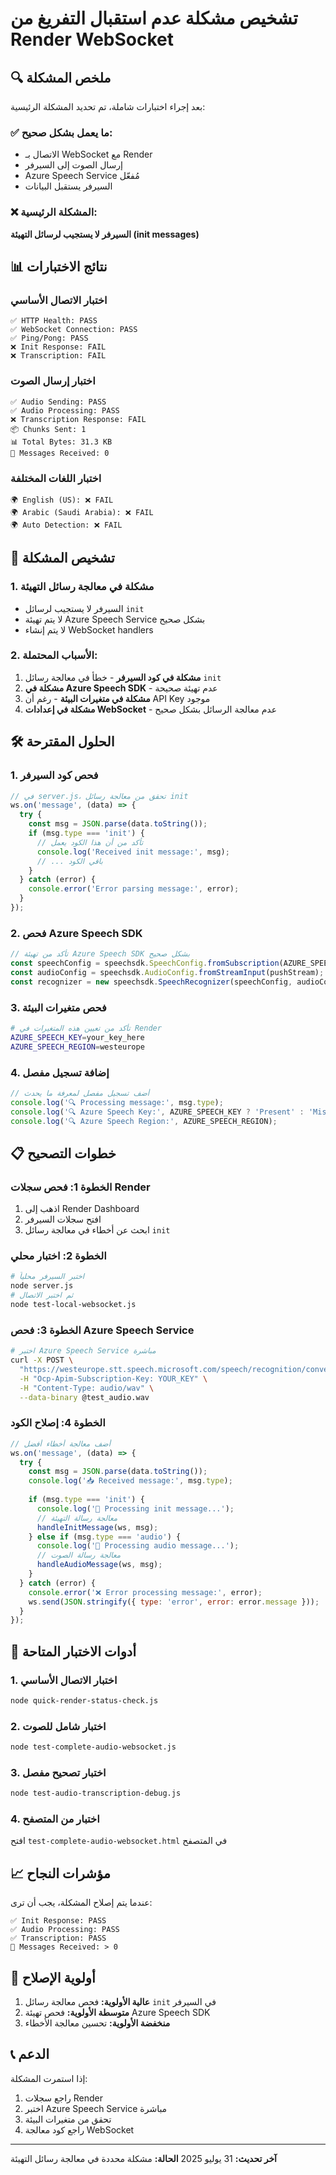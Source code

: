 # تشخيص مشكلة عدم استقبال التفريغ من Render WebSocket

## 🔍 **ملخص المشكلة**

بعد إجراء اختبارات شاملة، تم تحديد المشكلة الرئيسية:

### ✅ **ما يعمل بشكل صحيح:**
- الاتصال بـ WebSocket مع Render
- إرسال الصوت إلى السيرفر
- Azure Speech Service مُفعّل
- السيرفر يستقبل البيانات

### ❌ **المشكلة الرئيسية:**
**السيرفر لا يستجيب لرسائل التهيئة (init messages)**

## 📊 **نتائج الاختبارات**

### اختبار الاتصال الأساسي
```
✅ HTTP Health: PASS
✅ WebSocket Connection: PASS
✅ Ping/Pong: PASS
❌ Init Response: FAIL
❌ Transcription: FAIL
```

### اختبار إرسال الصوت
```
✅ Audio Sending: PASS
✅ Audio Processing: PASS
❌ Transcription Response: FAIL
📦 Chunks Sent: 1
📊 Total Bytes: 31.3 KB
📨 Messages Received: 0
```

### اختبار اللغات المختلفة
```
🌍 English (US): ❌ FAIL
🌍 Arabic (Saudi Arabia): ❌ FAIL
🌍 Auto Detection: ❌ FAIL
```

## 🔧 **تشخيص المشكلة**

### 1. **مشكلة في معالجة رسائل التهيئة**
- السيرفر لا يستجيب لرسائل `init`
- لا يتم تهيئة Azure Speech Service بشكل صحيح
- لا يتم إنشاء WebSocket handlers

### 2. **الأسباب المحتملة:**
1. **مشكلة في كود السيرفر** - خطأ في معالجة رسائل `init`
2. **مشكلة في Azure Speech SDK** - عدم تهيئة صحيحة
3. **مشكلة في متغيرات البيئة** - رغم أن API Key موجود
4. **مشكلة في إعدادات WebSocket** - عدم معالجة الرسائل بشكل صحيح

## 🛠️ **الحلول المقترحة**

### 1. **فحص كود السيرفر**
```javascript
// في server.js، تحقق من معالجة رسائل init
ws.on('message', (data) => {
  try {
    const msg = JSON.parse(data.toString());
    if (msg.type === 'init') {
      // تأكد من أن هذا الكود يعمل
      console.log('Received init message:', msg);
      // ... باقي الكود
    }
  } catch (error) {
    console.error('Error parsing message:', error);
  }
});
```

### 2. **فحص Azure Speech SDK**
```javascript
// تأكد من تهيئة Azure Speech SDK بشكل صحيح
const speechConfig = speechsdk.SpeechConfig.fromSubscription(AZURE_SPEECH_KEY, AZURE_SPEECH_REGION);
const audioConfig = speechsdk.AudioConfig.fromStreamInput(pushStream);
const recognizer = new speechsdk.SpeechRecognizer(speechConfig, audioConfig);
```

### 3. **فحص متغيرات البيئة**
```bash
# تأكد من تعيين هذه المتغيرات في Render
AZURE_SPEECH_KEY=your_key_here
AZURE_SPEECH_REGION=westeurope
```

### 4. **إضافة تسجيل مفصل**
```javascript
// أضف تسجيل مفصل لمعرفة ما يحدث
console.log('🔍 Processing message:', msg.type);
console.log('🔍 Azure Speech Key:', AZURE_SPEECH_KEY ? 'Present' : 'Missing');
console.log('🔍 Azure Speech Region:', AZURE_SPEECH_REGION);
```

## 📋 **خطوات التصحيح**

### الخطوة 1: فحص سجلات Render
1. اذهب إلى Render Dashboard
2. افتح سجلات السيرفر
3. ابحث عن أخطاء في معالجة رسائل `init`

### الخطوة 2: اختبار محلي
```bash
# اختبر السيرفر محلياً
node server.js
# ثم اختبر الاتصال
node test-local-websocket.js
```

### الخطوة 3: فحص Azure Speech Service
```bash
# اختبر Azure Speech Service مباشرة
curl -X POST \
  "https://westeurope.stt.speech.microsoft.com/speech/recognition/conversation/cognitiveservices/v1?language=en-US" \
  -H "Ocp-Apim-Subscription-Key: YOUR_KEY" \
  -H "Content-Type: audio/wav" \
  --data-binary @test_audio.wav
```

### الخطوة 4: إصلاح الكود
```javascript
// أضف معالجة أخطاء أفضل
ws.on('message', (data) => {
  try {
    const msg = JSON.parse(data.toString());
    console.log('📥 Received message:', msg.type);
    
    if (msg.type === 'init') {
      console.log('🔧 Processing init message...');
      // معالجة رسالة التهيئة
      handleInitMessage(ws, msg);
    } else if (msg.type === 'audio') {
      console.log('🎵 Processing audio message...');
      // معالجة رسالة الصوت
      handleAudioMessage(ws, msg);
    }
  } catch (error) {
    console.error('❌ Error processing message:', error);
    ws.send(JSON.stringify({ type: 'error', error: error.message }));
  }
});
```

## 🧪 **أدوات الاختبار المتاحة**

### 1. اختبار الاتصال الأساسي
```bash
node quick-render-status-check.js
```

### 2. اختبار شامل للصوت
```bash
node test-complete-audio-websocket.js
```

### 3. اختبار تصحيح مفصل
```bash
node test-audio-transcription-debug.js
```

### 4. اختبار من المتصفح
افتح `test-complete-audio-websocket.html` في المتصفح

## 📈 **مؤشرات النجاح**

عندما يتم إصلاح المشكلة، يجب أن ترى:

```
✅ Init Response: PASS
✅ Audio Processing: PASS
✅ Transcription: PASS
📨 Messages Received: > 0
```

## 🚨 **أولوية الإصلاح**

1. **عالية الأولوية:** فحص معالجة رسائل `init` في السيرفر
2. **متوسطة الأولوية:** فحص تهيئة Azure Speech SDK
3. **منخفضة الأولوية:** تحسين معالجة الأخطاء

## 📞 **الدعم**

إذا استمرت المشكلة:
1. راجع سجلات Render
2. اختبر Azure Speech Service مباشرة
3. تحقق من متغيرات البيئة
4. راجع كود معالجة WebSocket

---

**آخر تحديث:** 31 يوليو 2025
**الحالة:** مشكلة محددة في معالجة رسائل التهيئة 